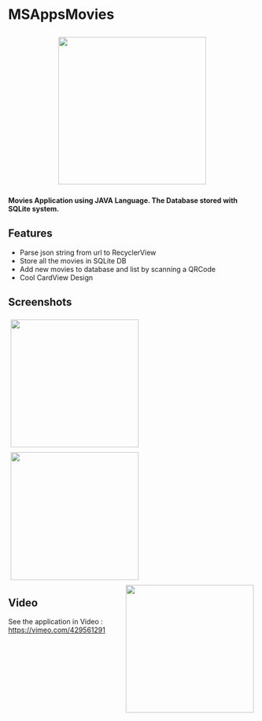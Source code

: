 # MSAppsMovies
<p align="center">
 <img src="https://user-images.githubusercontent.com/51478377/84707396-47d73580-af67-11ea-8db0-f086df272b3b.png" width="300" hspace="10" vspace="10">
 </p>
 

**Movies Application using JAVA Language. 
The Database stored with SQLite system.**


## Features
* Parse json string from url to RecyclerView
* Store all the movies in SQLite DB
* Add new movies to database and list by scanning a QRCode
* Cool CardView Design

## Screenshots

[<img src="https://user-images.githubusercontent.com/51478377/84707402-49086280-af67-11ea-9872-5513d074be9c.jpeg" align="left"
width="260" hspace="5" vspace="5">](https://user-images.githubusercontent.com/51478377/84707402-49086280-af67-11ea-9872-5513d074be9c.jpeg)
[<img src="https://user-images.githubusercontent.com/51478377/84707405-49a0f900-af67-11ea-827f-2902fd9c9889.jpeg" align="center"
width="260" hspace="5" vspace="5">](https://user-images.githubusercontent.com/51478377/84707405-49a0f900-af67-11ea-827f-2902fd9c9889.jpeg)
[<img src="https://user-images.githubusercontent.com/51478377/84707411-4b6abc80-af67-11ea-91c1-97d95ebe8bdf.jpeg" align="right"
width="260" hspace="5" vspace="5">](https://user-images.githubusercontent.com/51478377/84707411-4b6abc80-af67-11ea-91c1-97d95ebe8bdf.jpeg)






## Video

See the application in Video : https://vimeo.com/429561291
    



